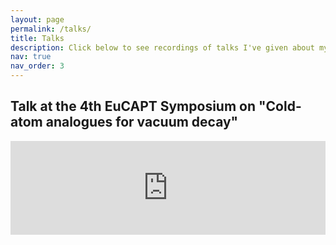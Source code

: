 ```yaml
---
layout: page
permalink: /talks/
title: Talks
description: Click below to see recordings of talks I've given about my work.
nav: true
nav_order: 3
---
```


## Talk at the 4th EuCAPT Symposium on "Cold-atom analogues for vacuum decay"

<iframe src="https://mediastream.cern.ch/MediaArchive/Video/Public2/weblecture-player/index.html?year=2024&lecture=1335106c143" width="100%" allowfullscreen scrolling="no" frameborder="0"></iframe>
